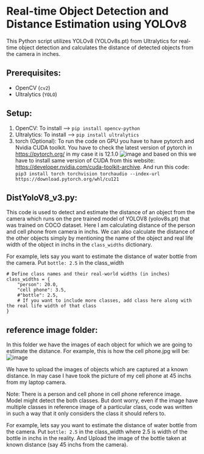 # Real-time Object Detection and Distance Estimation using YOLOv8
This Python script utilizes YOLOv8 (YOLOv8s.pt) from Ultralytics for real-time object detection and calculates the distance of detected objects from the camera in inches.

## Prerequisites:
- OpenCV (`cv2`)
- Ultralytics (`YOLO`)

## Setup:
1. OpenCV: To install --> ```pip install opencv-python```
2. Ultralytics: To install --> ```pip install ultralytics```
3. torch (Optional): To run the code on GPU you have to have pytorch and Nvidia CUDA toolkit. You have to check the latest version of pytorch in https://pytorch.org/ in my case it is 12.1.0
![image](https://github.com/SpawnedNPC/DistanceEstimationYoloV8/assets/125773427/d08d34d1-3d93-4f69-bf82-535cbac9efde) and based on this we have to install same version of CUDA from this website:
 https://developer.nvidia.com/cuda-toolkit-archive. And run this code: ``` pip3 install torch torchvision torchaudio --index-url https://download.pytorch.org/whl/cu121 ```

## DistYoloV8_v3.py:
This code is used to detect and estimate the distance of an object from the camera which runs on the pre trained model of YOLOV8 (yolov8s.pt) that was trained on COCO dataset.
Here I am calculating distance of the person and cell phone from camera in inchs. We can also calculate the distance of the other objects simply by mentioning the name of the object and real life width of the object in inchs in the ```class_widths``` dictionary.

For example, lets say you want to estimate the distance of water bottle from the camera. Put ```bottle: 2.5``` in the class_width

```
# Define class names and their real-world widths (in inches)
class_widths = {
    "person": 20.0,
    "cell phone": 3.5,
    #"bottle": 2.5,
    # If you want to include more classes, add class here along with the real life width of that class
}
```

## reference image folder:
In this folder we have the images of each object for which we are going to estimate the distance. For example, this is how the cell phone.jpg will be:
![image](https://github.com/SpawnedNPC/DistanceEstimationYoloV8/assets/125773427/42985c42-cdb6-4ae7-bf0d-d78e855b5d51)

We have to upload the images of objects which are captured at a known distance. In may case I have took the picture of my cell phone at 45 inchs from my laptop camera.

Note: There is a person and cell phone in cell phone reference image. Model might detect the both classes. But dont worry, even if the image have multiple classes in reference image of a particular class, code was written in such a way that it only considers the class it should refers to.

For example, lets say you want to estimate the distance of water bottle from the camera. Put ```bottle: 2.5``` in the class_width where 2.5 is width of the bottle in inchs in the reality. And Upload the image of the bottle taken at known distance (say 45 inchs from the camera).


##

